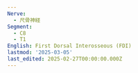 ```yaml
---
Nerve:
  - 尺骨神経
Segment:
  - C8
  - T1
English: First Dorsal Interosseous (FDI)
lastmod: '2025-03-05'
last_edited: 2025-02-27T00:00:00.000Z
---
```



